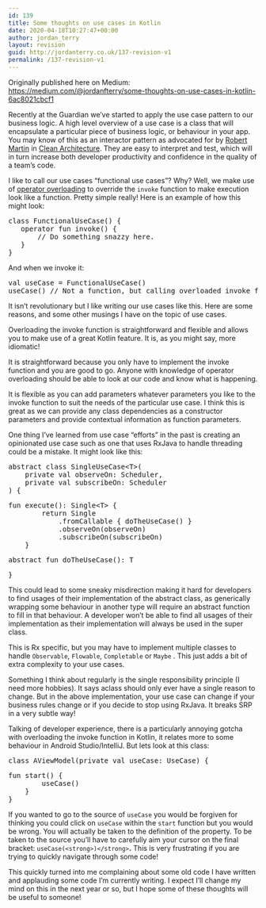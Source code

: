 ```yaml
---
id: 139
title: Some thoughts on use cases in Kotlin
date: 2020-04-18T10:27:47+00:00
author: jordan_terry
layout: revision
guid: http://jordanterry.co.uk/137-revision-v1
permalink: /137-revision-v1
---
```

Originally published here on Medium: <https://medium.com/@jordanfterry/some-thoughts-on-use-cases-in-kotlin-6ac8021cbcf1>

Recently at the Guardian we’ve started to apply the use case pattern to our business logic. A high level overview of a use case is a class that will encapsulate a particular piece of business logic, or behaviour in your app. You may know of this as an interactor pattern as advocated for by <a rel="noreferrer noopener" href="https://blog.cleancoder.com/" target="_blank">Robert Martin</a> in <a rel="noreferrer noopener" href="https://www.amazon.com/Clean-Architecture-Craftsmans-Software-Structure/dp/0134494164" target="_blank">Clean Architecture</a>. They are easy to interpret and test, which will in turn increase both developer productivity and confidence in the quality of a team’s code.

I like to call our use cases “functional use cases”? Why? Well, we make use of <a rel="noreferrer noopener" href="https://kotlinlang.org/docs/reference/operator-overloading.html" target="_blank">operator overloading</a> to override the `invoke` function to make execution look like a function. Pretty simple really! Here is an example of how this might look:

<pre class="wp-block-preformatted">class FunctionalUseCase() {
   operator fun invoke() {
       // Do something snazzy here.
   }
}</pre>

And when we invoke it:

<pre class="wp-block-preformatted">val useCase = FunctionalUseCase()<br />useCase() // Not a function, but calling overloaded invoke function</pre>

It isn’t revolutionary but I like writing our use cases like this. Here are some reasons, and some other musings I have on the topic of use cases.

Overloading the invoke function is straightforward and flexible and allows you to make use of a great Kotlin feature. It is, as you might say, more idiomatic!

It is straightforward because you only have to implement the invoke function and you are good to go. Anyone with knowledge of operator overloading should be able to look at our code and know what is happening.

It is flexible as you can add parameters whatever parameters you like to the invoke function to suit the needs of the particular use case. I think this is great as we can provide any class dependencies as a constructor parameters and provide contextual information as function parameters.

One thing I’ve learned from use case “efforts” in the past is creating an opinionated use case such as one that uses RxJava to handle threading could be a mistake. It might look like this:

<pre class="wp-block-preformatted">abstract class SingleUseCase&lt;T&gt;(<br />    private val observeOn: Scheduler, <br />    private val subscribeOn: Scheduler<br />) {</pre>

<pre class="wp-block-preformatted">fun execute(): Single&lt;T&gt; {<br />        return Single<br />            .fromCallable { doTheUseCase() }<br />            .observeOn(observeOn)<br />            .subscribeOn(subscribeOn)<br />    }</pre>

<pre class="wp-block-preformatted">abstract fun doTheUseCase(): T</pre>

<pre class="wp-block-preformatted">}
</pre>

This could lead to some sneaky misdirection making it hard for developers to find usages of their implementation of the abstract class, as generically wrapping some behaviour in another type will require an abstract function to fill in that behaviour. A developer won’t be able to find all usages of their implementation as their implementation will always be used in the super class.

This is Rx specific, but you may have to implement multiple classes to handle `Observable`, `Flowable`, `Completable` or `Maybe`&nbsp;. This just adds a bit of extra complexity to your use cases.

Something I think about regularly is the single responsibility principle (I need more hobbies). It says aclass should only ever have a single reason to change. But in the above implementation, your use case can change if your business rules change or if you decide to stop using RxJava. It breaks SRP in a very subtle way!

Talking of developer experience, there is a particularly annoying gotcha with overloading the invoke function in Kotlin, it relates more to some behaviour in Android Studio/IntelliJ. But lets look at this class:

<pre class="wp-block-preformatted">class AViewModel(private val useCase: UseCase) {</pre>

<pre class="wp-block-preformatted">fun start() {<br />        useCase()<br />    }<br />}</pre>

If you wanted to go to the source of `useCase` you would be forgiven for thinking you could click on `useCase` within the `start` function but you would be wrong. You will actually be taken to the definition of the property. To be taken to the source you’ll have to carefully aim your cursor on the final bracket: `useCase(<strong>)</strong>`**.** This is very frustrating if you are trying to quickly navigate through some code!

This quickly turned into me complaining about some old code I have written and applauding some code I’m currently writing. I expect I’ll change my mind on this in the next year or so, but I hope some of these thoughts will be useful to someone!